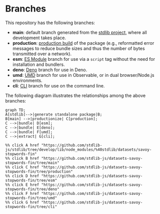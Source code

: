 <!--

@license Apache-2.0

Copyright (c) 2023 The Stdlib Authors.

Licensed under the Apache License, Version 2.0 (the "License");
you may not use this file except in compliance with the License.
You may obtain a copy of the License at

    http://www.apache.org/licenses/LICENSE-2.0

Unless required by applicable law or agreed to in writing, software
distributed under the License is distributed on an "AS IS" BASIS,
WITHOUT WARRANTIES OR CONDITIONS OF ANY KIND, either express or implied.
See the License for the specific language governing permissions and
limitations under the License.

-->

# Branches

This repository has the following branches:

-   **main**: default branch generated from the [stdlib project][stdlib-url], where all development takes place.
-   **production**: [production build][production-url] of the package (e.g., reformatted error messages to reduce bundle sizes and thus the number of bytes transmitted over a network).
-   **esm**: [ES Module][esm-url] branch for use via a `script` tag without the need for installation and bundlers.
-   **deno**: [Deno][deno-url] branch for use in Deno.
-   **umd**: [UMD][umd-url] branch for use in Observable, or in dual browser/Node.js environments.
-   **cli**: [CLI][cli-url] branch for use on the command line.

The following diagram illustrates the relationships among the above branches:

```mermaid
graph TD;
A[stdlib]-->|generate standalone package|B;
B[main] -->|productionize| C[production];
C -->|bundle| D[esm];
C -->|bundle| E[deno];
C -->|bundle| F[umd];
C -->|extract| G[cli];

%% click A href "https://github.com/stdlib-js/stdlib/tree/develop/lib/node_modules/%40stdlib/datasets/savoy-stopwords-fin"
%% click B href "https://github.com/stdlib-js/datasets-savoy-stopwords-fin/tree/main"
%% click C href "https://github.com/stdlib-js/datasets-savoy-stopwords-fin/tree/production"
%% click D href "https://github.com/stdlib-js/datasets-savoy-stopwords-fin/tree/esm"
%% click E href "https://github.com/stdlib-js/datasets-savoy-stopwords-fin/tree/deno"
%% click F href "https://github.com/stdlib-js/datasets-savoy-stopwords-fin/tree/umd"
%% click G href "https://github.com/stdlib-js/datasets-savoy-stopwords-fin/tree/cli"
```

[stdlib-url]: https://github.com/stdlib-js/stdlib/tree/develop/lib/node_modules/%40stdlib/datasets/savoy-stopwords-fin
[production-url]: https://github.com/stdlib-js/datasets-savoy-stopwords-fin/tree/production
[deno-url]: https://github.com/stdlib-js/datasets-savoy-stopwords-fin/tree/deno
[umd-url]: https://github.com/stdlib-js/datasets-savoy-stopwords-fin/tree/umd
[esm-url]: https://github.com/stdlib-js/datasets-savoy-stopwords-fin/tree/esm
[cli-url]: https://github.com/stdlib-js/datasets-savoy-stopwords-fin/tree/cli